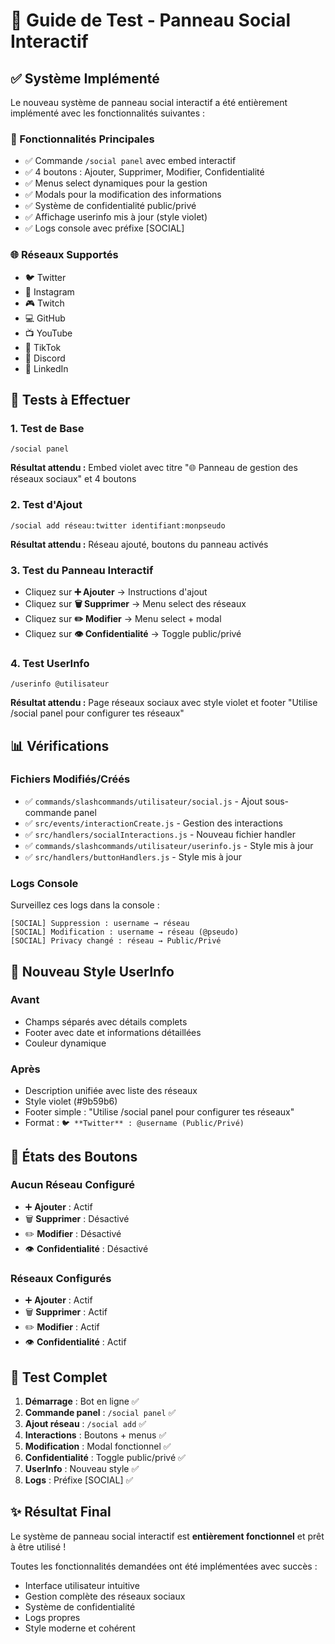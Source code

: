 # 🧪 Guide de Test - Panneau Social Interactif

## ✅ Système Implémenté

Le nouveau système de panneau social interactif a été entièrement implémenté avec les fonctionnalités suivantes :

### 🎯 Fonctionnalités Principales
- ✅ Commande `/social panel` avec embed interactif
- ✅ 4 boutons : Ajouter, Supprimer, Modifier, Confidentialité
- ✅ Menus select dynamiques pour la gestion
- ✅ Modals pour la modification des informations
- ✅ Système de confidentialité public/privé
- ✅ Affichage userinfo mis à jour (style violet)
- ✅ Logs console avec préfixe [SOCIAL]

### 🌐 Réseaux Supportés
- 🐦 Twitter
- 📸 Instagram  
- 🎮 Twitch
- 💻 GitHub
- 📺 YouTube
- 🎵 TikTok
- 💬 Discord
- 💼 LinkedIn

## 🔧 Tests à Effectuer

### 1. Test de Base
```
/social panel
```
**Résultat attendu :** Embed violet avec titre "🌐 Panneau de gestion des réseaux sociaux" et 4 boutons

### 2. Test d'Ajout
```
/social add réseau:twitter identifiant:monpseudo
```
**Résultat attendu :** Réseau ajouté, boutons du panneau activés

### 3. Test du Panneau Interactif
- Cliquez sur **➕ Ajouter** → Instructions d'ajout
- Cliquez sur **🗑️ Supprimer** → Menu select des réseaux
- Cliquez sur **✏️ Modifier** → Menu select + modal
- Cliquez sur **👁️ Confidentialité** → Toggle public/privé

### 4. Test UserInfo
```
/userinfo @utilisateur
```
**Résultat attendu :** Page réseaux sociaux avec style violet et footer "Utilise /social panel pour configurer tes réseaux"

## 📊 Vérifications

### Fichiers Modifiés/Créés
- ✅ `commands/slashcommands/utilisateur/social.js` - Ajout sous-commande panel
- ✅ `src/events/interactionCreate.js` - Gestion des interactions
- ✅ `src/handlers/socialInteractions.js` - Nouveau fichier handler
- ✅ `commands/slashcommands/utilisateur/userinfo.js` - Style mis à jour
- ✅ `src/handlers/buttonHandlers.js` - Style mis à jour

### Logs Console
Surveillez ces logs dans la console :
```
[SOCIAL] Suppression : username → réseau
[SOCIAL] Modification : username → réseau (@pseudo)  
[SOCIAL] Privacy changé : réseau → Public/Privé
```

## 🎨 Nouveau Style UserInfo

### Avant
- Champs séparés avec détails complets
- Footer avec date et informations détaillées
- Couleur dynamique

### Après  
- Description unifiée avec liste des réseaux
- Style violet (#9b59b6)
- Footer simple : "Utilise /social panel pour configurer tes réseaux"
- Format : `🐦 **Twitter** : @username (Public/Privé)`

## 🔄 États des Boutons

### Aucun Réseau Configuré
- ➕ **Ajouter** : Actif
- 🗑️ **Supprimer** : Désactivé  
- ✏️ **Modifier** : Désactivé
- 👁️ **Confidentialité** : Désactivé

### Réseaux Configurés
- ➕ **Ajouter** : Actif
- 🗑️ **Supprimer** : Actif
- ✏️ **Modifier** : Actif  
- 👁️ **Confidentialité** : Actif

## 🚀 Test Complet

1. **Démarrage** : Bot en ligne ✅
2. **Commande panel** : `/social panel` ✅
3. **Ajout réseau** : `/social add` ✅
4. **Interactions** : Boutons + menus ✅
5. **Modification** : Modal fonctionnel ✅
6. **Confidentialité** : Toggle public/privé ✅
7. **UserInfo** : Nouveau style ✅
8. **Logs** : Préfixe [SOCIAL] ✅

## ✨ Résultat Final

Le système de panneau social interactif est **entièrement fonctionnel** et prêt à être utilisé ! 

Toutes les fonctionnalités demandées ont été implémentées avec succès :
- Interface utilisateur intuitive
- Gestion complète des réseaux sociaux
- Système de confidentialité
- Logs propres
- Style moderne et cohérent